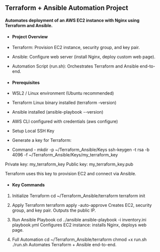 ## Terraform + Ansible Automation Project
#### Automates deployment of an AWS EC2 instance with Nginx using Terraform and Ansible.

- #### Project Overview

- Terraform: Provision EC2 instance, security group, and key pair.

- Ansible: Configure web server (install Nginx, deploy custom web page).

- Automation Script (run.sh): Orchestrates Terraform and Ansible end-to-end.

- #### Prerequisites

- WSL2 / Linux environment (Ubuntu recommended)

- Terraform Linux binary installed (terraform -version)

- Ansible installed (ansible-playbook --version)

- AWS CLI configured with credentials (aws configure)

- Setup Local SSH Key

- Generate a key for Terraform:

- Command - mkdir -p ~/Terraform_Ansible/Keys
            ssh-keygen -t rsa -b 4096 -f ~/Terraform_Ansible/Keys/my_terraform_key

Private key: my_terraform_key
Public key: my_terraform_key.pub

Terraform uses this key to provision EC2 and connect via Ansible.

- #### Key Commands
1. Initialize Terraform
cd ~/Terraform_Ansible/terraform
terraform init

2. Apply Terraform
terraform apply -auto-approve
Creates EC2, security group, and key pair.
Outputs the public IP.

3. Run Ansible Playbook
cd ../ansible
ansible-playbook -i inventory.ini playbook.yml
Configures EC2 instance: installs Nginx, deploys web page.

4. Full Automation
cd ~/Terraform_Ansible/terraform
chmod +x run.sh
./run.sh
Automates Terraform + Ansible end-to-end.
